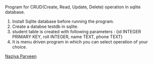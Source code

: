 Program for CRUD(Create, Read, Update, Delete) operation in sqlite database.

1. Install Sqlite database before running the program.
2. Create a databse testdb in sqlite.
3. student table is created with following parameters :
   {id INTEGER PRIMARY KEY, roll INTEGER, name TEXT, phone TEXT}
4. It is menu driven program in which you can select operation of your choice.

[Naziya Parveen](https://github.com/Naziya-Parveen)